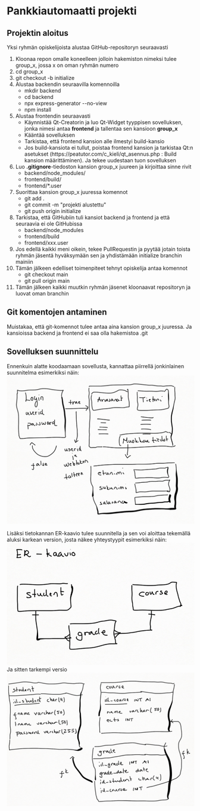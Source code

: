 # Pankkiautomaatti projekti

## Projektin aloitus

Yksi ryhmän opiskelijoista alustaa GitHub-repositoryn seuraavasti
<ol>
    <li>Kloonaa repon omalle koneelleen jolloin hakemiston nimeksi tulee group_x, jossa x on oman ryhmän numero</li>
    <li>cd group_x</li>
    <li>git checkout -b initialize</li>
    <li>Alustaa backendin seuraavilla komennoilla
        <ul>
            <li>mkdir backend</li>
            <li>cd backend</li>
            <li>npx express-generator --no-view</li>
            <li>npm install</li>
        </ul>
    </li>
    <li>Alustaa frontendin seuraavasti 
        <ul>
            <li>Käynnistää Qt-Creatorin ja luo Qt-Widget tyyppisen sovelluksen, jonka nimesi antaa <b>frontend</b> ja tallentaa sen kansioon <b>group_x</b> </li>
            <li>Kääntää sovelluksen</li>
            <li>Tarkistaa, että frontend kansion alle ilmestyi build-kansio</li>
            <li>Jos build-kansiota ei tullut, poistaa frontend kansion ja tarkistaa Qt:n asetukset (https://peatutor.com/c_kieli/qt_asennus.php : Build kansion määrittäminen). Ja tekee uudestaan tuon sovelluksen </li>
        </ul>
    </li>
    <li>Luo <b>.gitignore</b>-tiedoston kansion group_x juureen ja kirjoittaa sinne rivit 
    <ul>
        <li>backend/node_modules/</li>
        <li>frontend/build/</li>
        <li>frontend/*.user</li>
    </ul>
    </li>
    <li>Suorittaa kansion group_x juuressa komennot 
        <ul>
            <li>git add .</li>
            <li>git commit -m "projekti alustettu"</li>
            <li>git push origin initialize</li>
        </ul>
    </li>
    <li>Tarkistaa, että GitHubiin tuli kansiot backend ja frontend ja että seuraavia ei ole GitHubissa
        <ul>
            <li>backend/node_modules</li>
            <li>frontend/build</li>
            <li>frontend/xxx.user</li>
        </ul>
    </li>
    <li>Jos edellä kaikki meni oikein, tekee PullRequestin ja pyytää jotain toista ryhmän jäsentä hyväksymään sen ja yhdistämään initialize branchin mainiin</li>
    <li>Tämän jälkeen edelliset toimenpiteet tehnyt opiskelija antaa komennot 
        <ul>
            <li>git checkout main</li>
            <li>git pull origin main</li>
        </ul>
    </li>
    <li>Tämän jälkeen kaikki muutkin ryhmän jäsenet kloonaavat repositoryn ja luovat oman branchin</li>
</ol>

## Git komentojen antaminen

Muistakaa, että git-komennot tulee antaa aina kansion group_x juuressa. Ja kansioissa backend ja frontend ei saa olla hakemistoa .git 

## Sovelluksen suunnittelu

Ennenkuin alatte koodaamaan sovellusta, kannattaa piirrellä jonkinlainen suunnitelma esimerkiksi näin:
<br><img src="suunnitelma.PNG" alt="" width="600"> <br>

Lisäksi tietokannan ER-kaavio tulee suunnitella ja sen voi aloittaa tekemällä aluksi karkean version, josta näkee yhteystyypit esimerkiksi näin:
<br><img src="er_kaavio.PNG" alt="" width="600"> <br>
Ja sitten tarkempi versio 
<br><img src="er_kaavio_2.PNG" alt="" width="600"> <br>